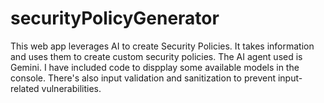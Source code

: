 # securityPolicyGenerator
This web app leverages AI to create Security Policies. It takes information and uses them to create custom security policies. The AI agent used is Gemini. I have included code to dispplay some available models in the console. There's also input validation and sanitization to prevent input-related vulnerabilities.
